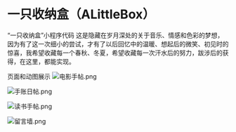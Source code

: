 # 一只收纳盒（ALittleBox）
“一只收纳盒”小程序代码
这是隐藏在岁月深处的关于音乐、情感和色彩的梦想，因为有了这一次细小的尝试，才有了以后回忆中的温暖、想起后的微笑、初见时的惊喜，我希望收藏每一个春秋、冬夏，希望收藏每一次汗水后的努力，跋涉后的获得，在这里，都能实现。

页面和动图展示
![电影手帖.png](https://s2.ax1x.com/2019/11/17/MDglPU.png)

![手账日帖.png](https://s2.ax1x.com/2019/11/17/MDg1GF.png)

![读书手帖.png](https://s2.ax1x.com/2019/11/17/MDgYrR.png)

![留言墙.png](https://s2.ax1x.com/2019/11/17/MDgtq1.png)
